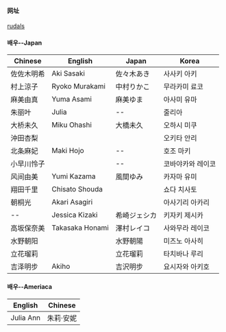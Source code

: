 #### 网址
[rudals](https://www.rudals5.net/AV)

#### 배우--Japan
| Chinese    | English         | Japan        | Korea             |
|------------|-----------------|--------------|-------------------|
| 佐佐木明希 | Aki Sasaki      | 佐々木あき   | 사사키 아키       |
| 村上涼子   | Ryoko Murakami  | 中村りかこ   | 무라카미 료코     |
| 麻美由真   | Yuma Asami      | 麻美ゆま     | 아사미 유마       |
| 朱丽叶     | Julia           | --           | 줄리아            |
| 大桥未久   | Miku Ohashi     | 大橋未久     | 오하시 미쿠       |
| 沖田杏梨   |                 |              | 오키타 안리       |
| 北条麻妃   | Maki Hojo       | --           | 호조 마키         |
| 小早川怜子 |                 | --           | 코바야카와 레이코 |
| 风间由美   | Yumi Kazama     | 風間ゆみ     | 카자마 유미       |
| 翔田千里   | Chisato Shouda  |              | 쇼다 치사토       |
| 朝桐光     | Akari Asagiri   |              | 아사기리 아카리   |
| --         | Jessica Kizaki  | 希崎ジェシカ | 키자키 제시카     |
| 高坂保奈美 | Takasaka Honami | 澤村レイコ   | 사와무라 레이코   |
| 水野朝阳   |                 | 水野朝陽     | 미즈노 아사히     |
| 立花瑠莉   |                 | 立花瑠莉     | 타치바나 루리     |
| 吉泽明步   | Akiho           | 吉沢明步     | 요시자와 아키호   |


#### 배우--Ameriaca
| English   | Chinese   |
|-----------|-----------|
| Julia Ann | 朱莉·安妮 |



